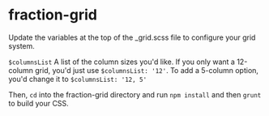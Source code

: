 # fraction-grid

Update the variables at the top of the _grid.scss file to configure your grid system.

`$columnsList` 
A list of the column sizes you'd like. If you only want a 12-column grid, you'd just use
`$columnsList: '12'`. To add a 5-column option, you'd change it to `$columnsList: '12, 5'`

Then, `cd` into the fraction-grid directory and run `npm install` and then `grunt` to build your CSS.
